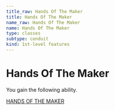 ```yaml
---
title_raw: Hands Of The Maker
title: Hands Of The Maker
name_raw: Hands Of The Maker
name: Hands Of The Maker
type: classes
subtype: conduit
kind: 1st-level features
---
```


# Hands Of The Maker

You gain the following ability.

[HANDS OF THE MAKER](./Hands%20Of%20The%20Maker.md)
